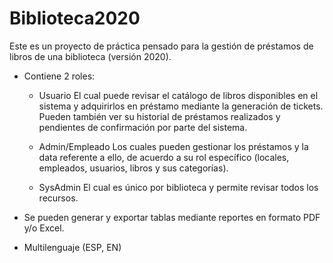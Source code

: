 # Biblioteca2020
Este es un proyecto de práctica pensado para la gestión de préstamos de libros de una biblioteca (versión 2020).

* Contiene 2 roles:
  - Usuario
    El cual puede revisar el catálogo de libros disponibles en el sistema y adquirirlos en préstamo mediante la generación de tickets.
    Pueden también ver su historial de préstamos realizados y pendientes de confirmación por parte del sistema.
    
  - Admin/Empleado
    Los cuales pueden gestionar los préstamos y la data referente a ello, de acuerdo a su rol específico (locales, empleados, usuarios, libros y sus categorías).
  
  - SysAdmin
    El cual es único por biblioteca y permite revisar todos los recursos.

* Se pueden generar y exportar tablas mediante reportes en formato PDF y/o Excel.

* Multilenguaje (ESP, EN)
